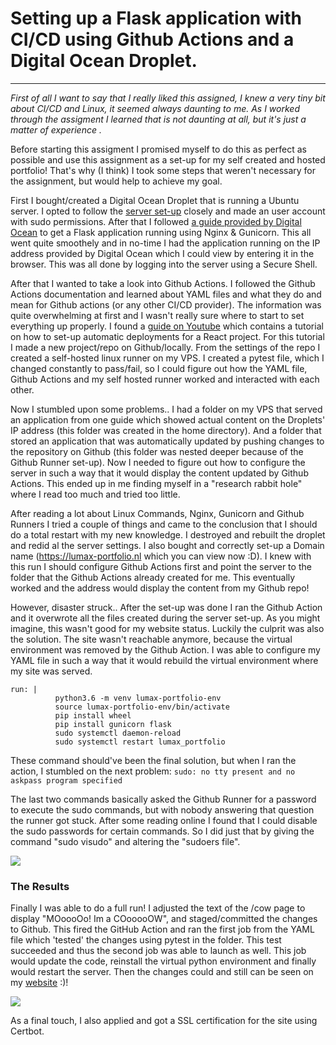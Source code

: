 # Setting up a Flask application with CI/CD using Github Actions and a Digital Ocean Droplet.
---

*First of all I want to say that I really liked this assigned, I knew a very tiny bit about CI/CD and Linux, it seemed always daunting to me. As I worked through the assigment I learned that is not daunting at all, but it's just a matter of experience .*

Before starting this assigment I promised myself to do this as perfect as possible and use this assignment as a set-up for my self created and hosted portfolio! That's why (I think) I took some steps that weren't necessary for the assignment, but would help to achieve my goal.

First I bought/created a Digital Ocean Droplet that is running a Ubuntu server. I opted to follow the [server set-up](https://www.digitalocean.com/community/tutorials/initial-server-setup-with-ubuntu-18-04) closely and made an user account with sudo permissions. After that I followed [a guide provided by Digital Ocean](https://www.digitalocean.com/community/tutorials/how-to-serve-flask-applications-with-gunicorn-and-nginx-on-ubuntu-18-04) to get a Flask application running using Nginx & Gunicorn. This all went quite smoothely and in no-time I had the application running on the IP address provided by Digital Ocean which I could view by entering it in the browser. This was all done by logging into the server using a Secure Shell.

After that I wanted to take a look into Github Actions. I followed the Github Actions documentation and learned about YAML files and what they do and mean for Github actions (or any other CI/CD provider). The information was quite overwhelming at first and I wasn't really sure where to start to set everything up properly. I found a [guide on Youtube](https://www.youtube.com/watch?v=X3F3El_yvFg) which contains a tutorial on how to set-up automatic deployments for a React project. For this tutorial I made a new project/repo on Github/locally. From the settings of the repo I created a self-hosted linux runner on my VPS. I created a pytest file, which I changed constantly to pass/fail, so I could figure out how the YAML file, Github Actions and my self hosted runner worked and interacted with each other. 

Now I stumbled upon some problems.. I had a folder on my VPS that served an application from one guide which showed actual content on the Droplets' IP address  (this folder was created in the home directory). And a folder that stored an application that was automatically updated by pushing changes to the repository on Github (this folder was nested deeper because of the Github Runner set-up). Now I needed to figure out how to configure the server in such a way that it would display the content updated by Github Actions. This ended up in me finding myself in a "research rabbit hole" where I read too much and tried too little.

After reading a lot about Linux Commands, Nginx, Gunicorn and Github Runners I tried a couple of things and came to the conclusion that I should do a total restart with my new knowledge. I destroyed and rebuilt the droplet and redid al the server settings. I also bought and correctly set-up a Domain name (https://lumax-portfolio.nl which you can view now :D).
I knew with this run I should configure Github Actions first and point the server to the folder that the Github Actions already created for me. This eventually worked and the address would display the content from my Github repo!

However, disaster struck.. After the set-up was done I ran the Github Action and it overwrote all the files created during the server set-up. As you might imagine, this wasn't good for my website status. Luckily the culprit was also the solution. The site wasn't reachable anymore, because the virtual environment was removed by the Github Action. I was able to configure my YAML file in such a way that it would rebuild the virtual environment where my site was served.

```
run: |
          python3.6 -m venv lumax-portfolio-env
          source lumax-portfolio-env/bin/activate
          pip install wheel
          pip install gunicorn flask
          sudo systemctl daemon-reload
          sudo systemctl restart lumax_portfolio
```

These command should've been the final solution, but when I ran the action, I stumbled on the next problem: 
```sudo: no tty present and no askpass program specified```

The last two commands basically asked the Github Runner for a password to execute the sudo commands, but with nobody answering that question the runner got stuck. After some reading online I found that I could disable the sudo passwords for certain commands. So I did just that by giving the command "sudo visudo" and altering the "sudoers file".

![](/sudo_img.png?raw=true)
### The Results

Finally I was able to do a full run! I adjusted the text of the /cow page to display "MOoooOo! Im a COooooOW", and staged/committed the changes to Github. This fired the GitHub Action and ran the first job from the YAML file which 'tested' the changes using pytest in the folder. This test succeeded and thus the second job was able to launch as well. This job would update the code, reinstall the virtual python environment and finally would restart the server. Then the changes could and still can be seen on my [website](https://lumax-portfolio.nl/cow) :)!

![](/jobu_run.png?raw=true)

As a final touch, I also applied and got a SSL certification for the site using Certbot.